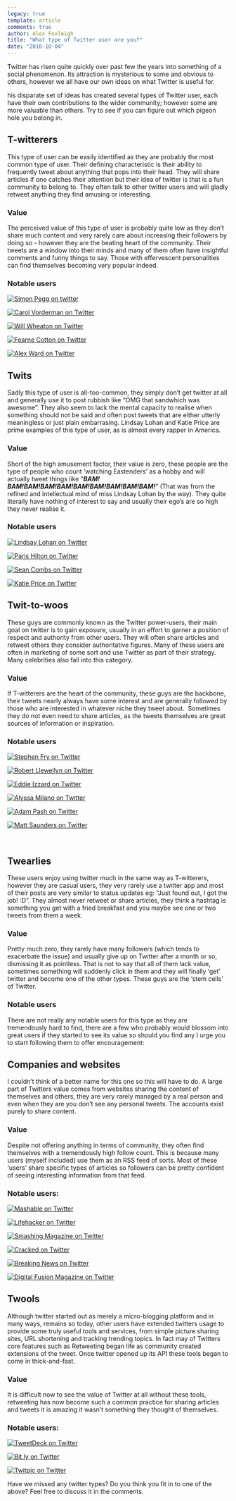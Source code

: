 ```yaml
---
legacy: true 
template: article 
comments: true 
author: Alex Foxleigh
title: "What type of Twitter user are you?"
date: "2010-10-04"
---
```


Twitter has risen quite quickly over past few the years into something of a social phenomenon. Its attraction is mysterious to some and obvious to others, however we all have our own ideas on what Twitter is useful for.

his disparate set of ideas has created several types of Twitter user, each have their own contributions to the wider community; however some are more valuable than others. Try to see if you can figure out which pigeon hole you belong in.

## T-witterers

This type of user can be easily identified as they are probably the most common type of user. Their defining characteristic is their ability to frequently tweet about anything that pops into their head. They will share articles if one catches their attention but their idea of twitter is that is a fun community to belong to. They often talk to other twitter users and will gladly retweet anything they find amusing or interesting.

### Value

The perceived value of this type of user is probably quite low as they don’t share much content and very rarely care about increasing their followers by doing so - however they are the beating heart of the community. Their tweets are a window into their minds and many of them often have insightful comments and funny things to say. Those with effervescent personalities can find themselves becoming very popular indeed.

### Notable users

[![Simon Pegg on twitter](http://foxleigh.me/wp-content/uploads/2010/10/twitterCard_simonpegg.jpg)](http://www.twitter.com/simonpegg)

[![Carol Vorderman on Twitter](http://foxleigh.me/wp-content/uploads/2010/10/twitterCard_carolvorders.jpg)](http://www.twitter.com/carolvorders)

[![Will Wheaton on Twitter](http://foxleigh.me/wp-content/uploads/2010/10/twitterCard_wilw.jpg)](http://www.twitter.com/wilw)

[![Fearne Cotton on Twitter](http://foxleigh.me/wp-content/uploads/2010/10/twitterCard_fearnecotton.jpg)](http://www.twitter.com/fearnecotton)

[![Alex Ward on Twitter](http://foxleigh.me/wp-content/uploads/2010/10/twitterCard_alexward.jpg)](http://www.twitter.com/alexbward)

## Twits

Sadly this type of user is all-too-common, they simply don’t get twitter at all and generally use it to post rubbish like “OMG that sandwhich was awesome”. They also seem to lack the mental capacity to realise when something should not be said and often post tweets that are either utterly meaningless or just plain embarrasing. Lindsay Lohan and Katie Price are prime examples of this type of user, as is almost every rapper in America.

### Value

Short of the high amusement factor, their value is zero, these people are the type of people who count ‘watching Eastenders’ as a hobby and will actually tweet things like “_**BAM! BAM!BAM!BAM!BAM!BAM!BAM!BAM!BAM!BAM!**_” (That was from the refined and intellectual mind of miss Lindsay Lohan by the way). They quite literally have nothing of interest to say and usually their ego’s are so high they never realise it.

### Notable users

[![Lindsay Lohan on Twitter](http://foxleigh.me/wp-content/uploads/2010/10/twitterCard_lilo.jpg)](http://www.twitter.com/lindsaylohan)

[![Paris Hilton on Twitter](http://foxleigh.me/wp-content/uploads/2010/10/twitterCard_parishilton.jpg)](http://twitter.com/parishilton)

[![Sean Combs on Twitter](http://foxleigh.me/wp-content/uploads/2010/10/twitterCard_iamdiddy.jpg)](http://twitter.com/iamdiddy)

[![Katie Price on Twitter](http://foxleigh.me/wp-content/uploads/2010/10/twitterCard_jordan.jpg)](http://twitter.com/misskatieprice)

## Twit-to-woos

These guys are commonly known as the Twitter power-users, their main goal on twitter is to gain exposure, usually in an effort to garner a position of respect and authority from other users. They will often share articles and retweet others they consider authoritative figures. Many of these users are often in marketing of some sort and use Twitter as part of their strategy. Many celebrities also fall into this category.

### Value

If T-witterers are the heart of the community, these guys are the backbone, their tweets nearly always have some interest and are generally followed by those who are interested in whatever niche they tweet about.  Sometimes they do not even need to share articles, as the tweets themselves are great sources of information or inspiration.

### Notable users

[![Stephen Fry on Twitter](http://foxleigh.me/wp-content/uploads/2010/10/twitterCard_stephenfry.jpg)](http://twitter.com/stephenfry)

[![Robert Llewellyn on Twitter](http://foxleigh.me/wp-content/uploads/2010/10/twitterCard_bobbyllew.jpg)](http://twitter.com/bobbylew)

[![Eddie Izzard on Twitter](http://foxleigh.me/wp-content/uploads/2010/10/twitterCard_eddieizzard.jpg)](http://twitter.com/eddieizzard)

[![Alyssa Milano on Twitter](http://foxleigh.me/wp-content/uploads/2010/10/twitterCard_alyssamilano.jpg)](http://twitter.com/alyssa_milano)

[![Adam Pash on Twitter](http://foxleigh.me/wp-content/uploads/2010/10/twitterCard_adampash.jpg)](http://twitter.com/adampash)

[![Matt Saunders on Twitter](http://foxleigh.me/wp-content/uploads/2010/10/twitterCard_matt5409.jpg)](http://twitter.com/matt5409)

 

## Twearlies

These users enjoy using twitter much in the same way as T-witterers, however they are casual users, they very rarely use a twitter app and most of their posts are very similar to status updates eg: “Just found out, I got the job! :D”. They almost never retweet or share articles, they think a hashtag is something you get with a fried breakfast and you maybe see one or two tweets from them a week.

### Value

Pretty much zero, they rarely have many followers (which tends to exacerbate the issue) and usually give up on Twitter after a month or so, dismissing it as pointless. That is not to say that all of them lack value, sometimes something will suddenly click in them and they will finally ‘get’ twitter and become one of the other types. These guys are the ‘stem cells’ of Twitter.

### Notable users

There are not really any notable users for this type as they are tremendously hard to find, there are a few who probably would blossom into great users if they started to see its value so should you find any I urge you to start following them to offer encouragement:

## Companies and websites

I couldn’t think of a better name for this one so this will have to do. A large part of Twitters value comes from websites sharing the content of themselves and others, they are very rarely managed by a real person and even when they are you don’t see any personal tweets. The accounts exist purely to share content.

### Value

Despite not offering anything in terms of community, they often find themselves with a tremendously high follow count. This is because many users (myself included) use them as an RSS feed of sorts. Most of these ‘users’ share specific types of articles so followers can be pretty confident of seeing interesting information from that feed.

### Notable users:

[![Mashable on Twitter](http://foxleigh.me/wp-content/uploads/2010/10/twitterCard_mashable.jpg)](http://twitter.com/mashable)

[![Lifehacker on Twitter](http://foxleigh.me/wp-content/uploads/2010/10/twitterCard_lifehacker.jpg)](http://twitter.com/lifehacker)

[![Smashing Magazine on Twitter](http://foxleigh.me/wp-content/uploads/2010/10/twitterCard_smashingmag.jpg)](http://twitter.com/smashingmag)

[![Cracked on Twitter](http://foxleigh.me/wp-content/uploads/2010/10/twitterCard_cracked.jpg)](http://twitter.com/cracked)

[![Breaking News on Twitter](http://foxleigh.me/wp-content/uploads/2010/10/twitterCard_breakingnews.jpg)](http://twitter.com/breakingnews)

[![Digital Fusion Magazine on Twitter](http://foxleigh.me/wp-content/uploads/2010/10/twitterCard_digital_fusion.jpg)](http://twitter.com/digital_fusion)

## Twools

Although twitter started out as merely a micro-blogging platform and in many ways, remains so today, other users have extended twitters usage to provide some truly useful tools and services, from simple picture sharing sites, URL shortening and tracking trending topics. In fact may of Twitters core features such as Retweeting began life as community created extensions of the tweet. Once twitter opened up its API these tools began to come in thick-and-fast.

### Value

It is difficult now to see the value of Twitter at all without these tools, retweeting has now become such a common practice for sharing articles and tweets it is amazing it wasn’t something they thought of themselves.

### Notable users:

[![TweetDeck on Twitter](http://foxleigh.me/wp-content/uploads/2010/10/twitterCard_tweetdeck.jpg)](http://twitter.com/tweetdeck)

[![Bit.ly on Twitter](http://foxleigh.me/wp-content/uploads/2010/10/twitterCard_bitly.jpg)](http://twitter.com/bitly)

[![Twitpic on Twitter](http://foxleigh.me/wp-content/uploads/2010/10/twitterCard_twitpic.jpg)](http://twitter.com/twitpic)

Have we missed any twitter types? Do you think you fit in to one of the above? Feel free to discuss it in the comments.
